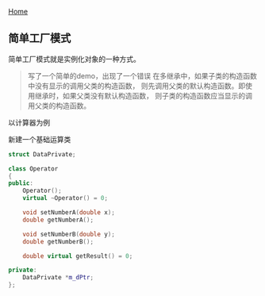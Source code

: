 [Home](../README.md)

## 简单工厂模式

简单工厂模式就是实例化对象的一种方式。

>写了一个简单的demo，出现了一个错误
在多继承中，如果子类的构造函数中没有显示的调用父类的构造函数，
则先调用父类的默认构造函数。即使用继承时，如果父类没有默认构造函数，
则子类的构造函数应当显示的调用父类的构造函数。

以计算器为例

新建一个基础运算类

```C++
struct DataPrivate;

class Operator
{
public:
    Operator();
    virtual ~Operator() = 0;

    void setNumberA(double x);
    double getNumberA();

    void setNumberB(double y);
    double getNumberB();

    double virtual getResult() = 0;

private:
    DataPrivate *m_dPtr;
};
```